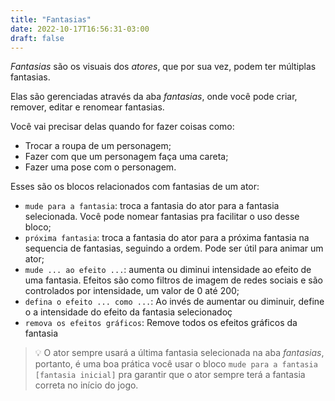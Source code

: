 ```yaml
---
title: "Fantasias"
date: 2022-10-17T16:56:31-03:00
draft: false
---
```


*Fantasias* são os visuais dos *atores*, que por sua vez, podem ter múltiplas fantasias.

Elas são gerenciadas através da aba *fantasias*, onde você pode criar, remover, editar e renomear fantasias.

Você vai precisar delas quando for fazer coisas como:

- Trocar a roupa de um personagem;
- Fazer com que um personagem faça uma careta;
- Fazer uma pose com o personagem.

Esses são os blocos relacionados com fantasias de um ator:

- `mude para a fantasia`: troca a fantasia do ator para a fantasia selecionada. Você pode nomear fantasias pra facilitar o uso desse bloco;
- `próxima fantasia`: troca a fantasia do ator para a próxima fantasia na sequencia de fantasias, seguindo a ordem. Pode ser útil para animar um ator;
- `mude ... ao efeito ...`: aumenta ou diminui intensidade ao efeito de uma fantasia. Efeitos são como filtros de imagem de redes sociais e são controlados por intensidade, um valor de 0 até 200;
- `defina o efeito ... como ...`: Ao invés de aumentar ou diminuir, define o a intensidade do efeito da fantasia selecionadoç
- `remova os efeitos gráficos`: Remove todos os efeitos gráficos da fantasia

> 💡 O ator sempre usará a última fantasia selecionada na aba *fantasias*, portanto, é uma boa prática você usar o bloco `mude para a fantasia [fantasia inicial]` pra garantir que o ator sempre terá a fantasia correta no início do jogo.
